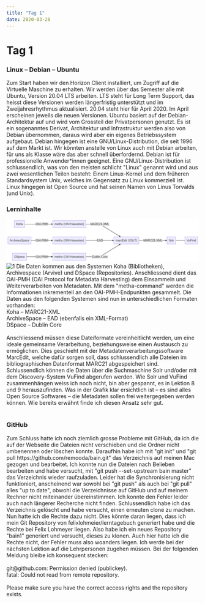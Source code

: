 ```yaml
---
title: "Tag 1"
date: 2020-03-28
---
```


<h1>Tag 1</h1>

<h3>Linux – Debian – Ubuntu</h3>
Zum Start haben wir den Horizon Client installiert, um Zugriff auf die Virtuelle Maschine zu erhalten. Wir werden über das Semester alle mit Ubuntu, Version 20.04 LTS arbeiten. LTS steht für Long Term Support, das heisst diese Versionen werden längerfristig unterstützt und im Zweijahresrhythmus aktualisiert. 20.04 steht hier für April 2020. Im April erscheinen jeweils die neuen Versionen. Ubuntu basiert auf der Debian-Architektur auf und wird vom Grossteil der Privatpersonen genutzt. Es ist ein sogenanntes Derivat, Architektur und Infrastruktur werden also von Debian übernommen, daraus wird aber ein eigenes Betriebssystem aufgebaut. Debian hingegen ist eine GNU/Linux-Distribution, die seit 1996 auf dem Markt ist. Wir könnten anstelle von Linux auch mit Debian arbeiten, für uns als Klasse wäre das aber schnell überfordernd. Debian ist für professionelle Anwender*innen geeignet. Eine GNU/Linux-Distribution ist schlussendlich, was von den meisten schlicht "Linux" genannt wird und aus zwei wesentlichen Teilen besteht: Einem Linux-Kernel und dem früheren Standardsystem Unix, welches im Gegensatz zu Linux kommerziell ist. Linux hingegen ist Open Source und hat seinen Namen von Linus Torvalds (und Unix).
<br>

<h3>Lerninhalte</h3>
<img src="../1.png" alt="1" title="" />
<img src="remooda/bain/1.png" alt="1" title="" />
Die Daten kommen aus den Systemen Koha (Bibliotheken), Archivespace (Arvive) und DSpace (Repositories). Anschliessend dient das OAI-PMH (OAI Protocol for Metadata Harvesting) dem Einsammeln und Weiterverarbeiten von Metadaten. Mit dem "metha-command" werden die Informationen inkrementell an den OAI-PMH-Endpunkten gesammelt. Die Daten aus den folgenden Systemen sind nun in unterschiedlichen Formaten vorhanden:<br>
Koha – MARC21-XML<br>
ArchiveSpace – EAD (ebenfalls ein XML-Format)<br>
DSpace – Dublin Core<br><br>
Anschliessend müssen diese Dateiformate vereinheitlicht werden, um eine ideale gemeinsame Verarbeitung, beziehungsweise einen Austausch zu ermöglichen. Dies geschieht mit der Metadatenverarbeitungssoftware MarcEdit, welche dafür sorgen soll, dass schlussendlich alle Dateien im bibliographischen Datenformat MARC21 abgespeichert sind. <br>
Schlussendlich können die Daten über die Suchmaschine Solr und/oder mit dem Discovery-System VuFind abgerufen werden. Wie Solr und VuFind zusammenhängen weiss ich noch nicht, bin aber gespannt, es in Lektion 8 und 9 herauszufinden. Was in der Grafik klar ersichtlich ist – es sind alles Open Source Softwares – die Metadaten sollen frei weitergegeben werden können. Wie bereits erwähnt finde ich diesen Ansatz sehr gut. <br><br>

<h3>GitHub</h3>
Zum Schluss hatte ich noch ziemlich grosse Probleme mit GitHub, da ich die auf der Webseite die Dateien nicht verschieben und die Ordner nicht umbenennen oder löschen konnte. Daraufhin habe ich mit "git init" und "git pull https://github.com/remooda/bain.git" das Verzeichnis auf meinen Mac gezogen und bearbeitet. Ich konnte nun die Dateien nach Belieben bearbeiten und habe versucht, mit "git push --set-upstream bain master" das Verzeichnis wieder raufzuladen. Leider hat die Synchronisierung nicht funktioniert, anscheinend war sowohl bei "git push" als auch bei "git pull" alles "up to date", obwohl die Verzeichnisse auf GitHub und auf meinem Rechner nicht miteinander übereinstimmen. Ich konnte den Fehler leider auch nach längerer Recherche nicht finden. Schlussendlich habe ich das Verzeichnis gelöscht und habe versucht, einen erneuten clone zu machen. Nun hatte ich die Rechte dazu nicht. Dies könnte daran liegen, dass ich mein Git Repository von felixlohmeier/lerntagebuch generiert habe und die Rechte bei Felix Lohmeyer liegen. Also habe ich ein neues Repository "bain1" generiert und versucht, dieses zu klonen. Auch hier hatte ich die Rechte nicht, der Fehler muss also woanders liegen. Ich werde bei der nächsten Lektion auf die Lehrpersonen zugehen müssen. Bei der folgenden Meldung bleibe ich konsequent stecken: <br><br>
git@github.com: Permission denied (publickey). <br>
fatal: Could not read from remote repository. <br><br>
Please make sure you have the correct access rights and the repository exists.

